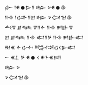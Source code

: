 <div class='block'>
<div class='line'>𒅎 𒁹𒀭𒊹𒆕𒀀 𒈗 𒆳𒀭𒊹𒆠</div>
<div class='line'>𒀀𒈾 𒁹𒌓𒈥𒀀𒇉 𒈗 𒆳𒉏𒈠𒆠</div>
<div class='line'>𒋀𒐊 𒋗𒈝 𒐊𒀀𒅆 𒀀𒈾 𒂍𒃲𒐊</div>
<div class='line'>𒇻 𒋗𒈝 𒀀𒈾 𒅗𒀀𒃻 𒀀𒈾 𒂍𒃲𒅗</div>
<div class='line'>𒊑𒌍 𒅆𒌓𒋾 𒅋𒋫𒌓𒌋𒉌𒅗</div>
<div class='line'>𒀸 𒌍𒁇 𒃻 𒀭𒊹 𒌋 𒀭𒈨𒌍𒅀</div>
<div class='line'>𒈗 𒆳</div>
<div class='line'>𒆳𒉏𒈠𒆠</div>
</div>
